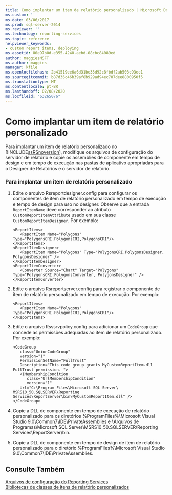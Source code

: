 ```yaml
---
title: Como implantar um item de relatório personalizado | Microsoft Docs
ms.custom: ''
ms.date: 03/06/2017
ms.prod: sql-server-2014
ms.reviewer: ''
ms.technology: reporting-services
ms.topic: reference
helpviewer_keywords:
- custom report items, deploying
ms.assetid: 80e97b0d-e355-4240-aebd-08cbc84089ed
author: maggiesMSFT
ms.author: maggies
manager: kfile
ms.openlocfilehash: 2b41519ee6a6d31be33d92c8fbdf2ab503c93ec1
ms.sourcegitcommit: b87d36c46b39af8b929ad94ec707dee8800950f5
ms.translationtype: MT
ms.contentlocale: pt-BR
ms.lasthandoff: 02/08/2020
ms.locfileid: "63265076"
---
```

# <a name="how-to-deploy-a-custom-report-item"></a>Como implantar um item de relatório personalizado
  Para implantar um item de relatório personalizado no [!INCLUDE[ssRSnoversion](../../includes/ssrsnoversion-md.md)], modifique os arquivos de configuração do servidor de relatório e copie os assemblies de componente em tempo de design e em tempo de execução nas pastas de aplicativo apropriadas para o Designer de Relatórios e o servidor de relatório.  
  
### <a name="to-deploy-a-custom-report-item"></a>Para implantar um item de relatório personalizado  
  
1.  Edite o arquivo Rsreportdesigner.config para configurar os componentes de item de relatório personalizado em tempo de execução e tempo de design para uso no designer. Observe que a entrada `ReportItemName` deve corresponder ao atributo `CustomReportItemAttribute` usado em sua classe `CustomReportItemDesigner`. Por exemplo:  
  
    ```  
    <ReportItems>  
       <ReportItem Name="Polygons" Type="PolygonsCRI.PolygonsCRI,PolygonsCRI"/>  
    </ReportItems>  
    <ReportItemDesigner>  
       <ReportItem Name="Polygons" Type="PolygonsCRI.PolygonsDesigner, PolygonsDesigner" />  
    </ReportItemDesigner>  
    <ReportItemConverter>  
       <Converter Source="Chart" Target="Polygons" Type="PolygonsCRI.PolygonsConverter, PolygonsDesigner" />  
    </ReportItemConverter>  
    ```  
  
2.  Edite o arquivo Rsreportserver.config para registrar o componente de item de relatório personalizado em tempo de execução. Por exemplo:  
  
    ```  
    <ReportItems>  
       <ReportItem Name="Polygons" Type="PolygonsCRI.PolygonsCRI,PolygonsCRI"/>  
    </ReportItems>  
    ```  
  
3.  Edite o arquivo Rsssrvpolicy.config para adicionar um `CodeGroup` que concede as permissões adequadas ao item de relatório personalizado. Por exemplo:  
  
    ```  
    <CodeGroup   
       class="UnionCodeGroup"   
       version="1"   
       PermissionSetName="FullTrust"  
       Description="This code group grants MyCustomReportItem.dll FullTrust permission. ">  
       <IMembershipCondition   
          class="UrlMembershipCondition"  
          version="1"  
       Url="C:\Program Files\Microsoft SQL Server\ MSRS10_50.SQLSERVER\Reporting Services\ReportServer\bin\MyCustomReportItem.dll" />  
    </CodeGroup>  
    ```  
  
4.  Copie a DLL de componente em tempo de execução de relatório personalizado para os diretórios %ProgramFiles%\Microsoft Visual Studio 9.0\Common7\IDE\PrivateAssemblies e \Arquivos de Programas\Microsoft SQL Server\MSRS10_50.SQLSERVER\Reporting Services\ReportServer\bin.  
  
5.  Copie a DLL de componente em tempo de design de item de relatório personalizado para o diretório %ProgramFiles%\Microsoft Visual Studio 9.0\Common7\IDE\PrivateAssemblies.  
  
## <a name="see-also"></a>Consulte Também  
 [Arquivos de configuração do Reporting Services](../report-server/reporting-services-configuration-files.md)   
 [Bibliotecas de classes de itens de relatório personalizados](custom-report-item-class-libraries.md)  
  
  
